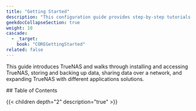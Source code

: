```yaml
---
title: "Getting Started"
description: "This configuration guide provides step-by-step tutorials for installing and setting up TrueNAS CORE."
geekdocCollapseSection: true
weight: 10
cascade:
  - _target:
    book: "COREGettingStarted"
related: false
---
```


This guide introduces TrueNAS and walks through installing and accessing TrueNAS, storing and backing up data, sharing data over a network, and expanding TrueNAS with different applications solutions.

<div class="toc_noprint">
## Table of Contents

{{< children depth="2" description="true" >}}
</div>